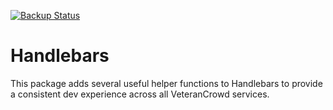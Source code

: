 [![Backup Status](https://cloudback.it/badge/VeteranCrowd/handlebars)](https://cloudback.it)

# Handlebars

This package adds several useful helper functions to Handlebars to provide a consistent dev experience across all VeteranCrowd services.
